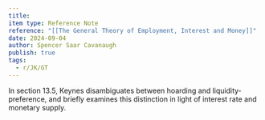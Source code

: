 ```yaml
---
title: 
item type: Reference Note
reference: "[[The General Theory of Employment, Interest and Money]]"
date: 2024-09-04
author: Spencer Saar Cavanaugh
publish: true
tags:
  - r/JK/GT
---
```

In section 13.5, Keynes disambiguates between hoarding and liquidity-preference, and briefly examines this distinction in light of interest rate and monetary supply. 